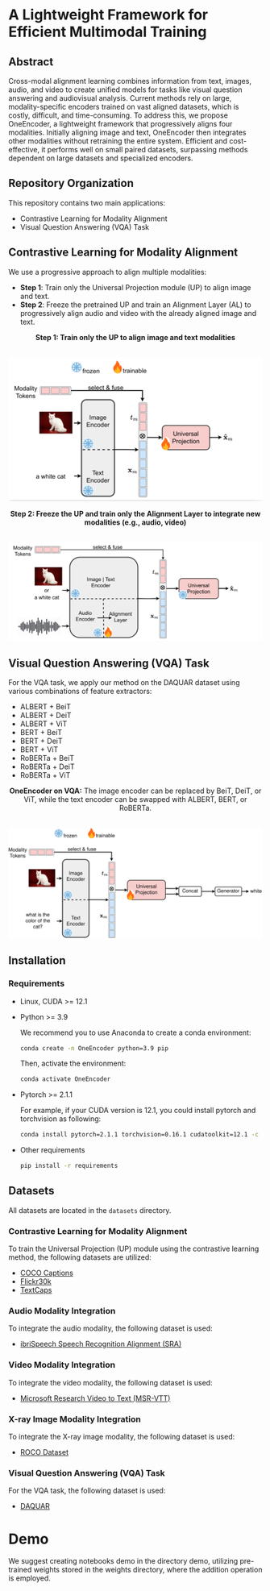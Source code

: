 # A Lightweight Framework for Efficient Multimodal Training

## Abstract
Cross-modal alignment learning combines information from text, images, audio, and video to create unified models for tasks like visual question answering and audiovisual analysis. Current methods rely on large, modality-specific encoders trained on vast aligned datasets, which is costly, difficult, and time-consuming. To address this, we propose OneEncoder, a lightweight framework that progressively aligns four modalities. Initially aligning image and text, OneEncoder then integrates other modalities without retraining the entire system. Efficient and cost-effective, it performs well on small paired datasets, surpassing methods dependent on large datasets and specialized encoders.


## Repository Organization

This repository contains two main applications:

- Contrastive Learning for Modality Alignment
- Visual Question Answering (VQA) Task

## Contrastive Learning for Modality Alignment

We use a progressive approach to align multiple modalities:

- **Step 1**: Train only the Universal Projection module (UP) to align image and text.
- **Step 2**: Freeze the pretrained UP and train an Alignment Layer (AL) to progressively align audio and video with the already aligned image and text.

<center><b>Step 1: Train only the UP to align image and text modalities</b></center><br>

![Step 1](images/step_1.png)

<center><b>Step 2: Freeze the UP and train only the Alignment Layer to integrate new modalities (e.g., audio, video)</b></center><br>

![Step 2](images/step_2.png)


## Visual Question Answering (VQA) Task

For the VQA task, we apply our method on the DAQUAR dataset using various combinations of feature extractors:

- ALBERT + BeiT
- ALBERT + DeiT
- ALBERT + ViT
- BERT + BeiT
- BERT + DeiT
- BERT + ViT
- RoBERTa + BeiT
- RoBERTa + DeiT
- RoBERTa + ViT

<center><b>OneEncoder on VQA:</b> The image encoder can be replaced by BeiT, DeiT, or ViT, while the text encoder can be swapped with ALBERT, BERT, or RoBERTa.</center><br>

![Step 2](images/vqa.png)


## Installation
### Requirements
* Linux, CUDA >= 12.1
* Python >= 3.9

    We recommend you to use Anaconda to create a conda environment:

    ```bash
    conda create -n OneEncoder python=3.9 pip
    ```

    Then, activate the environment:
    ```bash
    conda activate OneEncoder
    ```

* Pytorch >= 2.1.1

    For example, if your CUDA version is 12.1, you could install pytorch and torchvision as following:
    ```bash
    conda install pytorch=2.1.1 torchvision=0.16.1 cudatoolkit=12.1 -c pytorch
    ```
* Other requirements
    ```bash
    pip install -r requirements
    ```
## Datasets

All datasets are located in the `datasets` directory.

### Contrastive Learning for Modality Alignment

To train the Universal Projection (UP) module using the contrastive learning method, the following datasets are utilized:

- [COCO Captions](https://www.kaggle.com/datasets/nikhil7280/coco-image-caption)
- [Flickr30k](https://www.kaggle.com/datasets/hsankesara/flickr-image-dataset)
- [TextCaps](https://huggingface.co/datasets/lmms-lab/TextCaps)

### Audio Modality Integration

To integrate the audio modality, the following dataset is used:

- [ibriSpeech Speech Recognition Alignment (SRA)](https://huggingface.co/datasets/nguyenvulebinh/asr-alignment)

### Video Modality Integration

To integrate the video modality, the following dataset is used:

- [Microsoft Research Video to Text (MSR-VTT)](https://huggingface.co/datasets/AlexZigma/msr-vtt)

### X-ray Image Modality Integration

To integrate the X-ray image modality, the following dataset is used:

- [ROCO Dataset](https://www.kaggle.com/datasets/virajbagal/roco-dataset)

### Visual Question Answering (VQA) Task

For the VQA task, the following dataset is used:

- [DAQUAR](https://www.kaggle.com/datasets/tezansahu/processed-daquar-dataset)


# Demo

We suggest creating notebooks demo in the directory demo, utilizing pre-trained weights stored in the weights directory, where the addition operation is employed.
